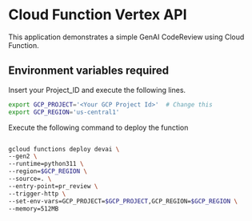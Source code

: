 # Cloud Function Vertex API

This application demonstrates a simple GenAI CodeReview using Cloud Function.


## Environment variables required

Insert your Project_ID and execute the following lines.

```bash
export GCP_PROJECT='<Your GCP Project Id>'  # Change this
export GCP_REGION='us-central1'  
```

Execute the following command to deploy the function

   ```bash

   gcloud functions deploy devai \
   --gen2 \
   --runtime=python311 \
   --region=$GCP_REGION \
   --source=. \
   --entry-point=pr_review \
   --trigger-http \
   --set-env-vars=GCP_PROJECT=$GCP_PROJECT,GCP_REGION=$GCP_REGION \
   --memory=512MB
   ```